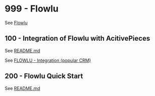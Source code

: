 # 999 - Flowlu

See [Flowlu](https://www.flowlu.com/)

## 100 - Integration of Flowlu with AcitivePieces

See [README.md](./100/README.md)

See [FLOWLU - Integration (popular CRM)](https://community.activepieces.com/t/flowlu-integration-popular-crm/512/28)

## 200 - Flowlu Quick Start

See [README.md](./200/README.md)
